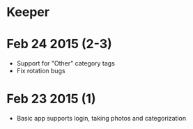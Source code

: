 # Keeper

# Feb 24 2015 (2-3)

- Support for "Other" category tags
- Fix rotation bugs

# Feb 23 2015 (1)

- Basic app supports login, taking photos and categorization